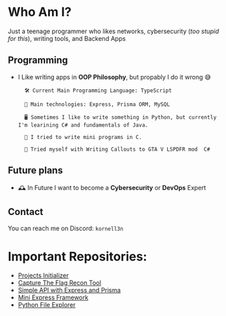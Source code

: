 # Who Am I?
Just a teenage programmer who likes networks, cybersecurity (_too stupid for this_), writing tools, and Backend Apps

## Programming
- I Like writing apps in **OOP Philosophy**, but propably I do it wrong 😅
      
        🛠️ Current Main Programming Language: TypeScript
        
        📁 Main technologies: Express, Prisma ORM, MySQL
        
        🖥️ Sometimes I like to write something in Python, but currently I'm learining C# and fundamentals of Java.
        
        🔧 I tried to write mini programs in C.
        
        🚓 Tried myself with Writing Callouts to GTA V LSPDFR mod  C#

## Future plans
- 🕰️ In Future I want to become a __Cybersecurity__ or __DevOps__ Expert

## Contact
You can reach me on Discord: `kornell3n`

# Important Repositories:
- [Projects Initializer](https://github.com/Kornellen/projectsInitializer)
- [Capture The Flag Recon Tool](https://github.com/Kornellen/ctfReconnaissanceTool)
- [Simple API with Express and Prisma](https://github.com/Kornellen/example-api)
- [Mini Express Framework](https://github.com/Kornellen/miniFramework)
- [Python File Explorer](https://github.com/Kornellen/Python-File-Explorer)

